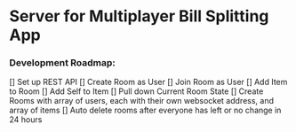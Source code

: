 # Server for Multiplayer Bill Splitting App

### Development Roadmap:
[] Set up REST API
    [] Create Room as User
    [] Join Room as User
    [] Add Item to Room
    [] Add Self to Item
    [] Pull down Current Room State
[] Create Rooms with array of users, each with their own websocket address, and array of items
[] Auto delete rooms after everyone has left or no change in 24 hours
